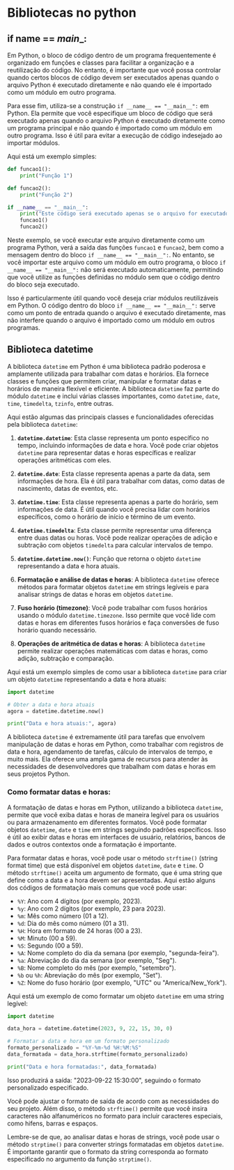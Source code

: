 # Bibliotecas no python

## if __name__ == _main__:

Em Python, o bloco de código dentro de um programa frequentemente é organizado em funções e classes para facilitar a organização e a reutilização do código. No entanto, é importante que você possa controlar quando certos blocos de código devem ser executados apenas quando o arquivo Python é executado diretamente e não quando ele é importado como um módulo em outro programa.

Para esse fim, utiliza-se a construção `if __name__ == "__main__":` em Python. Ela permite que você especifique um bloco de código que será executado apenas quando o arquivo Python é executado diretamente como um programa principal e não quando é importado como um módulo em outro programa. Isso é útil para evitar a execução de código indesejado ao importar módulos.

Aqui está um exemplo simples:

```python
def funcao1():
    print("Função 1")

def funcao2():
    print("Função 2")

if __name__ == "__main__":
    print("Este código será executado apenas se o arquivo for executado diretamente.")
    funcao1()
    funcao2()
```

Neste exemplo, se você executar este arquivo diretamente como um programa Python, verá a saída das funções `funcao1` e `funcao2`, bem como a mensagem dentro do bloco `if __name__ == "__main__":`. No entanto, se você importar este arquivo como um módulo em outro programa, o bloco `if __name__ == "__main__":` não será executado automaticamente, permitindo que você utilize as funções definidas no módulo sem que o código dentro do bloco seja executado.

Isso é particularmente útil quando você deseja criar módulos reutilizáveis em Python. O código dentro do bloco `if __name__ == "__main__":` serve como um ponto de entrada quando o arquivo é executado diretamente, mas não interfere quando o arquivo é importado como um módulo em outros programas.

## Biblioteca datetime

A biblioteca `datetime` em Python é uma biblioteca padrão poderosa e amplamente utilizada para trabalhar com datas e horários. Ela fornece classes e funções que permitem criar, manipular e formatar datas e horários de maneira flexível e eficiente. A biblioteca `datetime` faz parte do módulo `datetime` e inclui várias classes importantes, como `datetime`, `date`, `time`, `timedelta`, `tzinfo`, entre outras.

Aqui estão algumas das principais classes e funcionalidades oferecidas pela biblioteca `datetime`:

1. **`datetime.datetime`**: Esta classe representa um ponto específico no tempo, incluindo informações de data e hora. Você pode criar objetos `datetime` para representar datas e horas específicas e realizar operações aritméticas com eles.

2. **`datetime.date`**: Esta classe representa apenas a parte da data, sem informações de hora. Ela é útil para trabalhar com datas, como datas de nascimento, datas de eventos, etc.

3. **`datetime.time`**: Esta classe representa apenas a parte do horário, sem informações de data. É útil quando você precisa lidar com horários específicos, como o horário de início e término de um evento.

4. **`datetime.timedelta`**: Esta classe permite representar uma diferença entre duas datas ou horas. Você pode realizar operações de adição e subtração com objetos `timedelta` para calcular intervalos de tempo.

5. **`datetime.datetime.now()`**: Função que retorna o objeto `datetime` representando a data e hora atuais.

6. **Formatação e análise de datas e horas**: A biblioteca `datetime` oferece métodos para formatar objetos `datetime` em strings legíveis e para analisar strings de datas e horas em objetos `datetime`.

7. **Fuso horário (timezone)**: Você pode trabalhar com fusos horários usando o módulo `datetime.timezone`. Isso permite que você lide com datas e horas em diferentes fusos horários e faça conversões de fuso horário quando necessário.

8. **Operações de aritmética de datas e horas**: A biblioteca `datetime` permite realizar operações matemáticas com datas e horas, como adição, subtração e comparação.

Aqui está um exemplo simples de como usar a biblioteca `datetime` para criar um objeto `datetime` representando a data e hora atuais:

```python
import datetime

# Obter a data e hora atuais
agora = datetime.datetime.now()

print("Data e hora atuais:", agora)
```

A biblioteca `datetime` é extremamente útil para tarefas que envolvem manipulação de datas e horas em Python, como trabalhar com registros de data e hora, agendamento de tarefas, cálculo de intervalos de tempo, e muito mais. Ela oferece uma ampla gama de recursos para atender às necessidades de desenvolvedores que trabalham com datas e horas em seus projetos Python.

### Como formatar datas e horas:
A formatação de datas e horas em Python, utilizando a biblioteca `datetime`, permite que você exiba datas e horas de maneira legível para os usuários ou para armazenamento em diferentes formatos. Você pode formatar objetos `datetime`, `date` e `time` em strings seguindo padrões específicos. Isso é útil ao exibir datas e horas em interfaces de usuário, relatórios, bancos de dados e outros contextos onde a formatação é importante.

Para formatar datas e horas, você pode usar o método `strftime()` (string format time) que está disponível em objetos `datetime`, `date` e `time`. O método `strftime()` aceita um argumento de formato, que é uma string que define como a data e a hora devem ser apresentadas. Aqui estão alguns dos códigos de formatação mais comuns que você pode usar:

- `%Y`: Ano com 4 dígitos (por exemplo, 2023).
- `%y`: Ano com 2 dígitos (por exemplo, 23 para 2023).
- `%m`: Mês como número (01 a 12).
- `%d`: Dia do mês como número (01 a 31).
- `%H`: Hora em formato de 24 horas (00 a 23).
- `%M`: Minuto (00 a 59).
- `%S`: Segundo (00 a 59).
- `%A`: Nome completo do dia da semana (por exemplo, "segunda-feira").
- `%a`: Abreviação do dia da semana (por exemplo, "Seg").
- `%B`: Nome completo do mês (por exemplo, "setembro").
- `%b` ou `%h`: Abreviação do mês (por exemplo, "Set").
- `%Z`: Nome do fuso horário (por exemplo, "UTC" ou "America/New_York").

Aqui está um exemplo de como formatar um objeto `datetime` em uma string legível:

```python
import datetime

data_hora = datetime.datetime(2023, 9, 22, 15, 30, 0)

# Formatar a data e hora em um formato personalizado
formato_personalizado = "%Y-%m-%d %H:%M:%S"
data_formatada = data_hora.strftime(formato_personalizado)

print("Data e hora formatadas:", data_formatada)
```

Isso produzirá a saída: "2023-09-22 15:30:00", seguindo o formato personalizado especificado.

Você pode ajustar o formato de saída de acordo com as necessidades do seu projeto. Além disso, o método `strftime()` permite que você insira caracteres não alfanuméricos no formato para incluir caracteres especiais, como hifens, barras e espaços.

Lembre-se de que, ao analisar datas e horas de strings, você pode usar o método `strptime()` para converter strings formatadas em objetos `datetime`. É importante garantir que o formato da string corresponda ao formato especificado no argumento da função `strptime()`.
